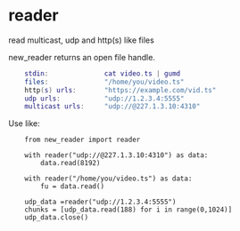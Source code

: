 # reader
read multicast, udp and http(s) like files

  new_reader returns an open file handle.
```lua
    stdin:              cat video.ts | gumd
    files:              "/home/you/video.ts"
    http(s) urls:       "https://example.com/vid.ts"
    udp urls:           "udp://1.2.3.4:5555"
    multicast urls:     "udp://@227.1.3.10:4310"
  ```
  
  Use like:
```smalltalk
    from new_reader import reader

    with reader("udp://@227.1.3.10:4310") as data:
        data.read(8192)
        
    with reader("/home/you/video.ts") as data:
        fu = data.read()
        
    udp_data =reader("udp://1.2.3.4:5555")
    chunks = [udp_data.read(188) for i in range(0,1024)]
    udp_data.close()
```
